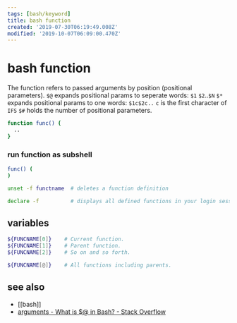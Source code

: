 ```yaml
---
tags: [bash/keyword]
title: bash function
created: '2019-07-30T06:19:49.008Z'
modified: '2019-10-07T06:09:00.470Z'
---
```


# bash function

The function refers to passed arguments by position (positional parameters).
`$@` expands positional params to seperate words: `$1` `$2`..`$N`
`$*`  expands positional params to one words: `$1c$2c..` `c` is the first character of `IFS`
`$#` holds the number of positional parameters.

```sh
function func() {
  ..
}
```

### run function as subshell
```sh
func() (
)
```

```sh
unset -f functname  # deletes a function definition

declare -f          # displays all defined functions in your login session
```

## variables
```sh
${FUNCNAME[0]}    # Current function.
${FUNCNAME[1]}    # Parent function.
${FUNCNAME[2]}    # So on and so forth.

${FUNCNAME[@]}    # All functions including parents.
```

## see also
- [[bash]]
- [arguments - What is $@ in Bash? - Stack Overflow](https://stackoverflow.com/a/3898681/2087704)
